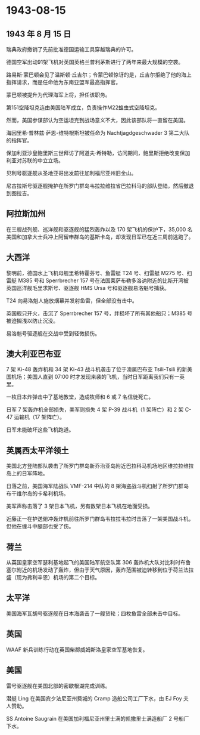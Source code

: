 # 1943-08-15

## 1943 年 8 月 15 日

瑞典政府撤销了先前批准德国运输工具穿越瑞典的许可。

德国空军出动91架飞机对英国英格兰普利茅斯进行了两年来最大规模的空袭。

路易斯·蒙巴顿会见了温斯顿·丘吉尔；令蒙巴顿惊讶的是，丘吉尔拒绝了他的海上指挥请求，而是任命他为东南亚盟军最高指挥官。

蒙巴顿被提升为代理海军上将，担任该职务。

第151空降坦克连由美国陆军成立，负责操作M22蝗虫式空降坦克。

然而，美国参谋部认为空运坦克到战场意义不大，因此该部队将一直留在美国。

海因里希·普林兹·萨恩-维特根斯坦被任命为 Nachtjagdgeschwader 3
第二大队的指挥官。

保加利亚沙皇鲍里斯三世拜访了阿道夫·希特勒，访问期间，鲍里斯拒绝改变保加利亚对苏联的中立立场。

贝利号驱逐舰从圣地亚哥出发前往加利福尼亚州旧金山。

尼古拉斯号驱逐舰掩护在所罗门群岛韦拉拉维拉省巴拉科马的部队登陆，然后撤退到图拉吉。

## 阿拉斯加州

在三艘战列舰、巡洋舰和驱逐舰的猛烈轰炸以及 170 架飞机的保护下，35,000
名美国和加拿大士兵冲上阿留申群岛的基斯卡岛，却发现日军已在近三周前逃跑了。

## 大西洋

黎明前，德国水上飞机母舰里希特霍芬号、鱼雷艇 T24 号、扫雷艇 M275
号、扫雷艇 M385 号和 Sperrbrecher 157
号在法国莱萨布勒多洛讷附近的比斯开湾被英国巡洋舰毛里求斯号、驱逐舰 HMS
Ursa 号和驱逐舰易洛魁号捕获。

T24 向易洛魁人施放烟幕并发射鱼雷，但全部没有击中。

英国舰只开火，击沉了 Sperrbrecher 157 号，并损坏了所有其他船只；M385
号被迫搁浅以防止沉没。

易洛魁号驱逐舰在交战中受到轻微损伤。

## 澳大利亚巴布亚

7 架 Ki-48 轰炸机和 34 架 Ki-43 战斗机袭击了位于澳属巴布亚 Tsili-Tsili
的新美国机场；美国人直到 07:00
时才发现来袭的飞机，当时日军距离我们只有一英里。

一枚日本炸弹击中了基地教堂，造成牧师和 6 或 7 名信徒死亡。

日军 7 架轰炸机全部损失，美军则损失 4 架 P-39 战斗机（1 架阵亡）和 2 架
C-47 运输机（17 架阵亡）。

日军未能破坏这些飞机跑道。

## 英属西太平洋领土

美国北方登陆部队袭击了所罗门群岛新乔治亚岛附近巴拉科马机场地区维拉拉维拉岛上的日军阵地。

日落之前，美国海军陆战队 VMF-214 中队的 8
架海盗战斗机扫射了所罗门群岛布干维尔岛的卡希利机场。

美军声称击落了 3 架日本飞机，另有数架日本飞机在地面受损。

近藤正一在护送俯冲轰炸机前往所罗门群岛韦拉拉韦拉时击落了一架美国战斗机，但他在缠斗中腿部也受了伤。

## 荷兰

从英国皇家空军瑟利基地起飞的美国陆军航空队第 306
轰炸机大队对比利时布鲁塞尔附近的机场发动了轰炸，但由于天气原因，轰炸范围被迫转移到位于荷兰法拉盛（现为弗利辛恩）机场的第二个目标。

## 太平洋

美国海军瓦胡号驱逐舰在日本海袭击了一艘货轮；四枚鱼雷全部未击中目标。

## 英国

WAAF 新兵训练行动在英国柴郡威姆斯洛皇家空军基地恢复。

## 美国

雷号驱逐舰在美国北部的密歇根湖完成训练。

潜艇 Ling 在美国宾夕法尼亚州费城的 Cramp 造船公司工厂下水，由 EJ Foy
夫人赞助。

SS Antoine Saugrain 在美国加利福尼亚州里士满的凯撒里士满造船厂 2
号船厂下水。


